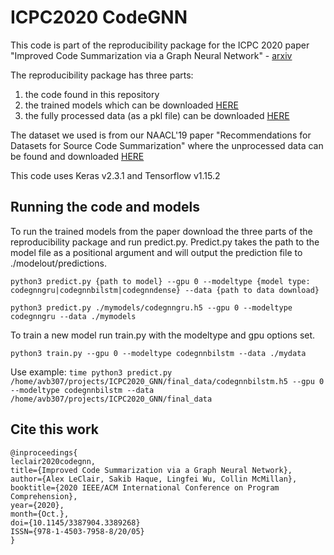 # ICPC2020 CodeGNN
This code is part of the reproducibility package for the ICPC 2020 paper "Improved Code Summarization via a Graph Neural Network" - [arxiv](https://arxiv.org/abs/2004.02843)

The reproducibility package has three parts:
1. the code found in this repository
2. the trained models which can be downloaded [HERE](https://icpc2020.s3.us-east-2.amazonaws.com/ICPC_2020_data.tar.gz)
3. the fully processed data (as a pkl file) can be downloaded [HERE](https://icpc2020.s3.us-east-2.amazonaws.com/dataset.pkl)

The dataset we used is from our NAACL'19 paper "Recommendations for Datasets for Source Code Summarization" where the unprocessed data can be found and downloaded [HERE](http://leclair.tech/data/funcom/)

This code uses Keras v2.3.1 and Tensorflow v1.15.2 

## Running the code and models

To run the trained models from the paper download the three parts of the reproducibility package and run predict.py. Predict.py takes the path to the model file as a positional argument and will output the prediction file to ./modelout/predictions.

`python3 predict.py {path to model} --gpu 0 --modeltype {model type: codegnngru|codegnnbilstm|codegnndense} --data {path to data download}`

`python3 predict.py ./mymodels/codegnngru.h5 --gpu 0 --modeltype codegnngru --data ./mymodels`

To train a new model run train.py with the modeltype and gpu options set.

`python3 train.py --gpu 0 --modeltype codegnnbilstm --data ./mydata`

Use example: `time python3 predict.py /home/avb307/projects/ICPC2020_GNN/final_data/codegnnbilstm.h5 --gpu 0 --modeltype codegnnbilstm --data /home/avb307/projects/ICPC2020_GNN/final_data`

## Cite this work
```
@inproceedings{
leclair2020codegnn,
title={Improved Code Summarization via a Graph Neural Network},
author={Alex LeClair, Sakib Haque, Lingfei Wu, Collin McMillan},
booktitle={2020 IEEE/ACM International Conference on Program Comprehension},
year={2020},
month={Oct.},
doi={10.1145/3387904.3389268}
ISSN={978-1-4503-7958-8/20/05}
}
```
